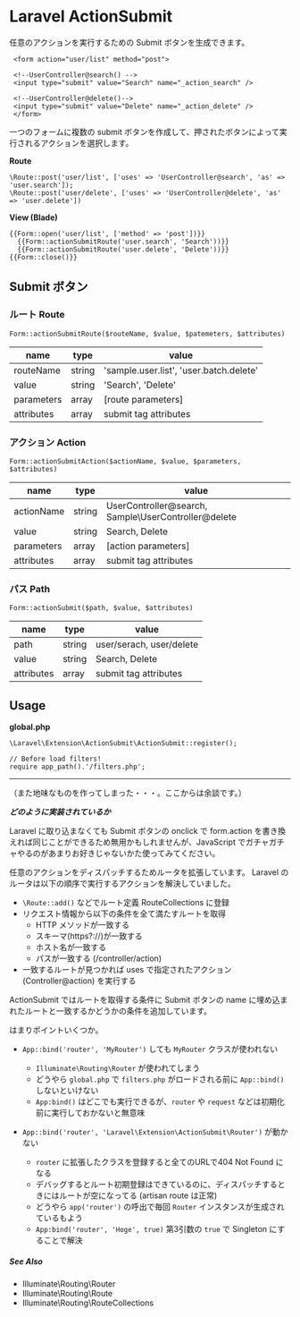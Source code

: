 Laravel ActionSubmit
====================

任意のアクションを実行するための Submit ボタンを生成できます。


```
 <form action="user/list" method="post">

 <!--UserController@search() -->
 <input type="submit" value="Search" name="_action_search" />

 <!--UserController@delete()-->
 <input type="submit" value="Delete" name="_action_delete" />
 </form>
```

一つのフォームに複数の submit ボタンを作成して、押されたボタンによって実行されるアクションを選択します。

**Route**

```
\Route::post('user/list', ['uses' => 'UserController@search', 'as' => 'user.search']);
\Route::post('user/delete', ['uses' => 'UserController@delete', 'as' => 'user.delete'])

```

**View (Blade)**

```
{{Form::open('user/list', ['method' => 'post'])}}
  {{Form::actionSubmitRoute('user.search', 'Search'))}}
  {{Form::actionSubmitRoute('user.delete', 'Delete'))}}
{{Form::close()}}

```

## Submit ボタン
### ルート Route
`Form::actionSubmitRoute($routeName, $value, $patemeters, $attributes)`

|name|type|value|
|----|----|-----|
|routeName|string|'sample.user.list', 'user.batch.delete'|
|value|string|'Search', 'Delete'|
|parameters|array|[route parameters]|
|attributes|array|submit tag attributes|

### アクション Action
`Form::actionSubmitAction($actionName, $value, $parameters, $attributes)`

|name|type|value|
|----|----|-----|
|actionName|string|UserController@search, Sample\UserController@delete|
|value|string|Search, Delete|
|parameters|array|[action parameters]|
|attributes|array|submit tag attributes|


### パス Path
`Form::actionSubmit($path, $value, $attributes)`

|name|type|value|
|----|----|-----|
|path|string|user/serach, user/delete|
|value|string|Search, Delete|
|attributes|array|submit tag attributes|

## Usage
**global.php**

```
\Laravel\Extension\ActionSubmit\ActionSubmit::register();

// Before load filters!
require app_path().'/filters.php';
```

-------------
（また地味なものを作ってしまった・・・。ここからは余談です。）

***どのように実装されているか***

Laravel に取り込まなくても Submit ボタンの onclick で form.action を書き換えれば同じことができるため無用かもしれませんが、JavaScript でガチャガチャやるのがあまりお好きじゃないかた使ってみてください。

任意のアクションをディスパッチするためルータを拡張しています。
Laravel のルータは以下の順序で実行するアクションを解決していました。

+ `\Route::add()` などでルート定義 RouteCollections に登録
+ リクエスト情報から以下の条件を全て満たすルートを取得
  + HTTP メソッドが一致する
  + スキーマ(https?://)が一致する
  + ホスト名が一致する
  + パスが一致する (/controller/action)
+ 一致するルートが見つかれば uses で指定されたアクション (Controller@action) を実行する

ActionSubmit ではルートを取得する条件に Submit ボタンの name に埋め込まれたルートと一致するかどうかの条件を追加しています。

はまりポイントいくつか。


* `App::bind('router', 'MyRouter')` しても `MyRouter` クラスが使われない
  * `Illuminate\Routing\Router` が使われてしまう
  * どうやら `global.php` で `filters.php` がロードされる前に `App::bind()` しないといけない
  * `App:bind()` はどこでも実行できるが、`router` や `request` などは初期化前に実行しておかないと無意味


* `App::bind('router', 'Laravel\Extension\ActionSubmit\Router')` が動かない
  * `router` に拡張したクラスを登録すると全てのURLで404 Not Found になる
  * デバッグするとルート初期登録はできているのに、ディスパッチするときにはルートが空になってる (artisan route は正常)
  * どうやら `app('router')` の呼出で毎回 `Router` インスタンスが生成されているもよう
  * `App:bind('router', 'Hoge', true)` 第3引数の `true` で Singleton にすることで解決


##### See Also

- Illuminate\Routing\Router
- Illuminate\Routing\Route
- Illuminate\Routing\RouteCollections

